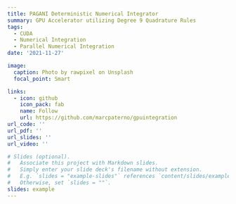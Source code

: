 ```yaml
---
title: PAGANI Deterministic Numerical Integrator
summary: GPU Accelerator utilizing Degree 9 Quadrature Rules
tags:
  - CUDA
  - Numerical Integration
  - Parallel Numerical Integration
date: '2021-11-27'

image:
  caption: Photo by rawpixel on Unsplash
  focal_point: Smart

links:
  - icon: github
    icon_pack: fab
    name: Follow
    url: https://github.com/marcpaterno/gpuintegration
url_code: ''
url_pdf: ''
url_slides: ''
url_video: ''

# Slides (optional).
#   Associate this project with Markdown slides.
#   Simply enter your slide deck's filename without extension.
#   E.g. `slides = "example-slides"` references `content/slides/example-slides.md`.
#   Otherwise, set `slides = ""`.
slides: example
---
```



